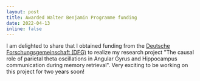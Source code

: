 ```yaml
---
layout: post
title: Awarded Walter Benjamin Programme funding
date: 2022-04-13
inline: false
---
```

I am delighted to share that I obtained funding from the  <a href="https://www.dfg.de/">Deutsche Forschungsgemeinschaft (DFG)</a> to realize my research project "The causal role of parietal theta oscillations in Angular Gyrus and Hippocampus communication during memory retrieval". Very exciting to be working on this project for two years soon!
